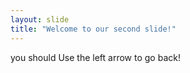 ```yaml
---
layout: slide
title: "Welcome to our second slide!"
---
```

you should
Use the left arrow to go back!
